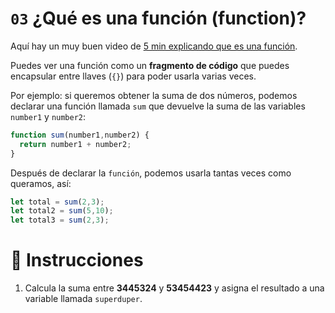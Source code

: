 # `03` ¿Qué es una función (function)?

Aquí hay un muy buen video de [5 min explicando que es una función](https://www.youtube.com/watch?v=N8ap4k_1QEQ).

Puedes ver una función como un **fragmento de código** que puedes encapsular entre llaves (`{}`) para poder usarla varias veces.

Por ejemplo: si queremos obtener la suma de dos números, podemos declarar una función llamada `sum` que devuelve la suma de las variables `number1` y `number2`:

```js
function sum(number1,number2) {
  return number1 + number2;
}
```

Después de declarar la `función`, podemos usarla tantas veces como queramos, así:

```js
let total = sum(2,3);
let total2 = sum(5,10);
let total3 = sum(2,3);
```

# 📝 Instrucciones

1. Calcula la suma entre **3445324** y **53454423** y asigna el resultado a una variable llamada `superduper`.
